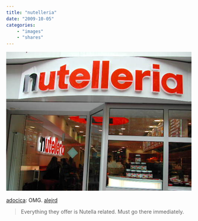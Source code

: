 ```yaml
---
title: "nutelleria"
date: "2009-10-05"
categories:
    - "images"
    - "shares"
---
```


![](tumblr_kqc5e1oH3B1qzl4uzo1_500.jpg)

[adocica](http://adocica.tumblr.com/post/204288043/omg-soundnvision-via-alejrd-everything): OMG.
[alejrd](http://alejrd.tumblr.com/post/201392082)
> Everything they offer is Nutella related. Must go there immediately.
